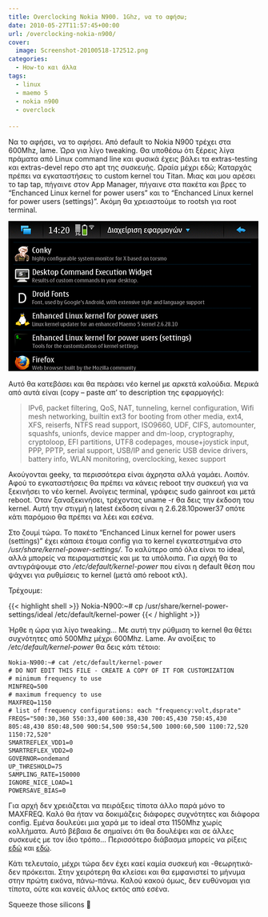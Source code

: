 ```yaml
---
title: Overclocking Nokia N900. 1Ghz, να το αφήσω;
date: 2010-05-27T11:57:45+00:00
url: /overclocking-nokia-n900/
cover:
  image: Screenshot-20100518-172512.png
categories:
  - How-to και άλλα
tags:
  - linux
  - maemo 5
  - nokia n900
  - overclock

---
```

Να το αφήσει, να το αφήσει. Από default το Nokia N900 τρέχει στα 600Mhz, lame. Ώρα για λίγο tweaking. Θα υποθέσω ότι ξέρεις λίγα πράματα από Linux command line και φυσικά έχεις βάλει τα extras-testing και extras-devel repo στο apt της συσκευής. Ωραία μέχρι εδώ; Καταρχάς πρέπει να εγκαταστήσεις το custom kernel του Titan. Μιας και μου αρέσει το tap tap, πήγαινε στον App Manager, πήγαινε στα πακέτα και βρες το &#8220;Enchanced Linux kernel for power users&#8221; και το &#8220;Enchanced Linux kernel for power users (settings)&#8221;. Ακόμη θα χρειαστούμε το rootsh για root terminal.

![Screenshot-20100527-142033](Screenshot-20100527-142033.png)

Αυτό θα κατεβάσει και θα περάσει νέο kernel με αρκετά καλούδια. Μερικά από αυτά είναι (copy &#8211; paste απ&#8217; το description της εφαρμογής):

> IPv6, packet filtering, QoS, NAT, tunneling, kernel configuration, Wifi mesh networking, builtin ext3 for booting from other media, ext4, XFS, reiserfs, NTFS read support, ISO9660, UDF, CIFS, automounter, squashfs, unionfs, device mapper and dm-loop, cryptography, cryptoloop, EFI partitions, UTF8 codepages, mouse+joystick input, PPP, PPTP, serial support, USB/IP and generic USB device drivers, battery info, WLAN monitoring, overclocking, kexec support

Ακούγονται geeky, τα περισσότερα είναι άχρηστα αλλά γαμάει. Λοιπόν. Αφού το εγκαταστήσεις θα πρέπει να κάνεις reboot την συσκευή για να ξεκινήσει το νέο kernel. Ανοίγεις terminal, γράφεις sudo gainroot και μετά reboot. Όταν ξαναξεκινήσει, τρέχοντας uname -r θα δεις την έκδοση του kernel. Αυτή την στιγμή η latest έκδοση είναι η 2.6.28.10power37 οπότε κάτι παρόμοιο θα πρέπει να λέει και εσένα.

Στο ζουμί τώρα. Το πακέτο &#8220;Enchanced Linux kernel for power users (settings)&#8221; έχει κάποια έτοιμα config για το kernel εγκατεστημένα στο _/usr/share/kernel-power-settings/_. Το καλύτερο από όλα είναι το ideal, αλλά μπορείς να πειραματιστείς και με τα υπόλοιπα. Για αρχή θα το αντιγράψουμε στο _/etc/default/kernel-power_ που είναι η default θέση που ψάχνει για ρυθμίσεις το kernel (μετά από reboot κτλ).

Τρέχουμε:

{{< highlight shell >}}
  Nokia-N900:~# cp /usr/share/kernel-power-settings/ideal /etc/default/kernel-power
{{< / highlight >}}

Ήρθε η ώρα για λίγο tweaking&#8230; Με αυτή την ρύθμιση το kernel θα θέτει συχνότητες από 500Mhz μέχρι 600Mhz. Lame. Αν ανοίξεις το _/etc/default/kernel-power_ θα δεις κάτι τέτοιο:

```
Nokia-N900:~# cat /etc/default/kernel-power
# DO NOT EDIT THIS FILE - CREATE A COPY OF IT FOR CUSTOMIZATION
# minimum frequency to use
MINFREQ=500
# maximum frequency to use
MAXFREQ=1150
# list of frequency configurations: each "frequency:volt,dsprate"
FREQS="500:30,360 550:33,400 600:38,430 700:45,430 750:45,430 805:48,430 850:48,500 900:54,500 950:54,500 1000:60,500 1100:72,520 1150:72,520"
SMARTREFLEX_VDD1=0
SMARTREFLEX_VDD2=0
GOVERNOR=ondemand
UP_THRESHOLD=75
SAMPLING_RATE=150000
IGNORE_NICE_LOAD=1
POWERSAVE_BIAS=0
```

Για αρχή δεν χρειάζεται να πειράξεις τίποτα άλλο παρά μόνο το MAXFREQ. Καλό θα ήταν να δοκιμάζεις διάφορες συχνότητες και διάφορα config. Εμένα δουλεύει μια χαρά με το ideal στα 1150Mhz χωρίς κολλήματα. Αυτό βέβαια δε σημαίνει ότι θα δουλέψει και σε άλλες συσκευές με τον ίδιο τρόπο&#8230; Περισσότερο διάβασμα μπορείς να ρίξεις [εδώ](http://wiki.maemo.org/Overclocking) και [εδώ](http://wiki.maemo.org/Kernel_Power).

Κάτι τελευταίο, μέχρι τώρα δεν έχει καεί καμία συσκευή και -θεωρητικά- δεν πρόκειται. Στην χειρότερη θα κλείσει και θα εμφανιστεί το μήνυμα στην πρώτη εικόνα, πάνω-πάνω. Καλού κακού όμως, δεν ευθύνομαι για τίποτα, ούτε και κανείς άλλος εκτός από εσένα.

Squeeze those silicons 🙂